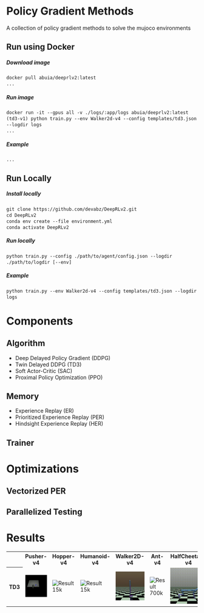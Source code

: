 # Policy Gradient Methods
A collection of policy gradient methods to solve the mujoco environments


## Run using Docker
##### Download image 
```
docker pull abuia/deeprlv2:latest
...
```
##### Run image
```
docker run -it --gpus all -v ./logs/:app/logs abuia/deeprlv2:latest
(td3-v1) python train.py --env Walker2d-v4 --config templates/td3.json --logdir logs
...
```
##### Example
```
...
```
## Run Locally
##### Install locally
```
git clone https://github.com/devabz/DeepRLv2.git
cd DeepRLv2
conda env create --file environment.yml
conda activate DeepRLv2
```
##### Run locally
```
python train.py --config ./path/to/agent/config.json --logdir ./path/to/logdir [--env]
```
##### Example
```
python train.py --env Walker2d-v4 --config templates/td3.json --logdir logs
```


# Components

## Algorithm
- Deep Delayed Policy Gradient (DDPG) 
- Twin Delayed DDPG (TD3)
- Soft Actor-Critic (SAC)
- Proximal Policy Optimization (PPO)

## Memory
- Experience Replay (ER)
- Prioritized Experience Replay (PER)
- Hindsight Experience Replay (HER)

## Trainer

# Optimizations
## Vectorized PER
## Parallelized Testing




# Results

<table style="width:100%;">
  <tr>
    <th></th>
    <th>Pusher-v4</th>
    <th>Hopper-v4</th>
    <th>Humanoid-v4</th>
    <th>Walker2D-v4</th>
    <th>Ant-v4</th>
    <th>HalfCheetah-v4</th>
  </tr>
  <tr>
    <th>TD3</th>
    <td><img src="gifs/td3/pusher-v4_2.gif" alt="Result 15k" style="width:100%;" /></td>
    <td><img src="gifs/td3/hopper-4.gif" alt="Result 15k" style="width:100%;" /></td>
    <td><img src="gifs/td3/humanoid-v4.gif" alt="Result 15k" style="width:100%;" /></td>
    <td><img src="gifs/td3/walker2d-v4.gif" alt="Result 700k" style="width:100%;" /></td>
    <td><img src="gifs/td3/ant-v4.gif" alt="Result 700k" style="width:100%;" /></td>
    <td><img src="gifs/td3/halfcheetah-v4.gif" alt="Result 15k" style="width:100%" /></td>
  </tr>
</table>

